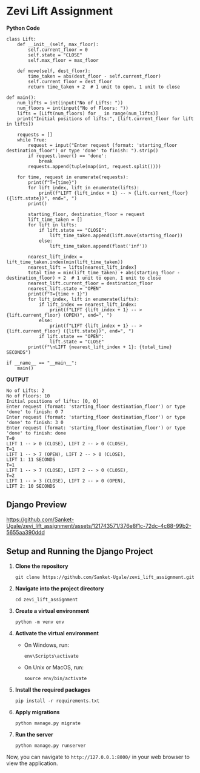# Zevi Lift Assignment


**Python Code**
```
class Lift:
    def __init__(self, max_floor):
        self.current_floor = 0
        self.state = "CLOSE"
        self.max_floor = max_floor

    def move(self, dest_floor):
        time_taken = abs(dest_floor - self.current_floor)
        self.current_floor = dest_floor
        return time_taken + 2  # 1 unit to open, 1 unit to close

def main():
    num_lifts = int(input("No of Lifts: "))
    num_floors = int(input("No of Floors: "))
    lifts = [Lift(num_floors) for _ in range(num_lifts)]
    print("Initial positions of lifts:", [lift.current_floor for lift in lifts])

    requests = []
    while True:
        request = input("Enter request (format: 'starting_floor destination_floor') or type 'done' to finish: ").strip()
        if request.lower() == 'done':
            break
        requests.append(tuple(map(int, request.split())))

    for time, request in enumerate(requests):
        print(f"T={time}")
        for lift_index, lift in enumerate(lifts):
            print(f"LIFT {lift_index + 1} -- > {lift.current_floor} ({lift.state})", end=", ")
        print()

        starting_floor, destination_floor = request
        lift_time_taken = []
        for lift in lifts:
            if lift.state == "CLOSE":
                lift_time_taken.append(lift.move(starting_floor))
            else:
                lift_time_taken.append(float('inf'))

        nearest_lift_index = lift_time_taken.index(min(lift_time_taken))
        nearest_lift = lifts[nearest_lift_index]
        total_time = min(lift_time_taken) + abs(starting_floor - destination_floor) + 2  # 1 unit to open, 1 unit to close
        nearest_lift.current_floor = destination_floor
        nearest_lift.state = "OPEN"
        print(f"T={time + 1}")
        for lift_index, lift in enumerate(lifts):
            if lift_index == nearest_lift_index:
                print(f"LIFT {lift_index + 1} -- > {lift.current_floor} (OPEN)", end=", ")
            else:
                print(f"LIFT {lift_index + 1} -- > {lift.current_floor} ({lift.state})", end=", ")
            if lift.state == "OPEN":
                lift.state = "CLOSE"
        print(f"\nLIFT {nearest_lift_index + 1}: {total_time} SECONDS")

if __name__ == "__main__":
    main()

```
**OUTPUT**

```
No of Lifts: 2
No of Floors: 10
Initial positions of lifts: [0, 0]
Enter request (format: 'starting_floor destination_floor') or type 'done' to finish: 0 7
Enter request (format: 'starting_floor destination_floor') or type 'done' to finish: 3 0
Enter request (format: 'starting_floor destination_floor') or type 'done' to finish: done
T=0
LIFT 1 -- > 0 (CLOSE), LIFT 2 -- > 0 (CLOSE), 
T=1
LIFT 1 -- > 7 (OPEN), LIFT 2 -- > 0 (CLOSE), 
LIFT 1: 11 SECONDS
T=1
LIFT 1 -- > 7 (CLOSE), LIFT 2 -- > 0 (CLOSE),
T=2
LIFT 1 -- > 3 (CLOSE), LIFT 2 -- > 0 (OPEN),
LIFT 2: 10 SECONDS

```
## Django Preview

https://github.com/Sanket-Ugale/zevi_lift_assignment/assets/121743571/376e8f1c-72dc-4c88-99b2-5655aa390ddd


## Setup and Running the Django Project

1. **Clone the repository**
    ```
    git clone https://github.com/Sanket-Ugale/zevi_lift_assignment.git 
    ```

2. **Navigate into the project directory**
    ```
    cd zevi_lift_assignment
    ```

3. **Create a virtual environment**
    ```
    python -m venv env
    ```

4. **Activate the virtual environment**
    - On Windows, run:
        ```
        env\Scripts\activate
        ```
    - On Unix or MacOS, run:
        ```
        source env/bin/activate
        ```

5. **Install the required packages**
    ```
    pip install -r requirements.txt
    ```

6. **Apply migrations**
    ```
    python manage.py migrate
    ```

7. **Run the server**
    ```
    python manage.py runserver
    ```

Now, you can navigate to `http://127.0.0.1:8000/` in your web browser to view the application.